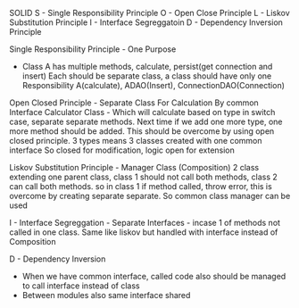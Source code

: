 SOLID
S - Single Responsibility Principle
O - Open Close Principle
L - Liskov Substitution Principle
I - Interface Segreggatoin
D - Dependency Inversion Principle


Single Responsibility Principle - One Purpose
- Class A has multiple methods, calculate, persist(get connection and insert)
Each should be separate class, a class should have only one Responsibility
A(calculate), ADAO(Insert), ConnectionDAO(Connection)

Open Closed Principle - Separate Class For Calculation By common Interface
Calculator Class - Which will calculate based on type in switch case, separate separate methods.
Next time if we add one more type, one more method should be added. This should be overcome by using
open closed principle. 3 types means 3 classes created with one common interface
So closed for modification, logic open for extension

Liskov Substitution Principle - Manager Class (Composition)
2 class extending one parent class, class 1 should not call both methods, class 2 can call both methods. so in class 1 if method called, throw error,
this is overcome by creating separate separate. So common class manager can be used

I - Interface Segreggation - Separate Interfaces - incase 1 of methods not called in one class. Same like liskov but handled with interface
instead of Composition

D - Dependency Inversion
- When we have common interface, called code also should be managed to call interface instead of class
- Between modules also same interface shared


